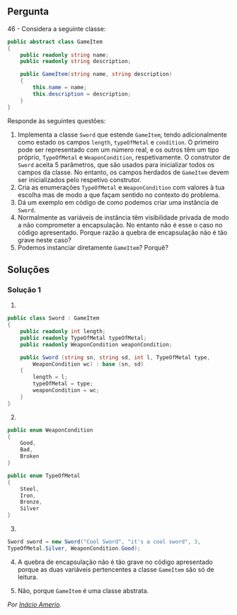 ## Pergunta

46 - Considera a seguinte classe:

```cs
public abstract class GameItem
{
    public readonly string name;
    public readonly string description;

    public GameItem(string name, string description)
    {
        this.name = name;
        this.description = description;
    }
}
```

Responde às seguintes questões:

1. Implementa a classe `Sword` que estende `GameItem`, tendo adicionalmente
   como estado os campos `length`, `typeOfMetal` e `condition`. O primeiro
   pode ser representado com um número real, e os outros têm um tipo próprio,
   `TypeOfMetal` e `WeaponCondition`, respetivamente. O construtor de `Sword`
   aceita 5 parâmetros, que são usados para inicializar todos os campos da
   classe. No entanto, os campos herdados de `GameItem` devem ser
   inicializados pelo respetivo construtor.
2. Cria as enumerações `TypeOfMetal` e `WeaponCondition` com valores à tua
   escolha mas de modo a que façam sentido no contexto do problema.
3. Dá um exemplo em código de como podemos criar uma instância de `Sword`.
4. Normalmente as variáveis de instância têm visibilidade privada de modo a
   não comprometer a encapsulação. No entanto não é esse o caso no código
   apresentado. Porque razão a quebra de encapsulação não é tão grave neste
   caso?
5. Podemos instanciar diretamente `GameItem`? Porquê?

## Soluções

### Solução 1

1.
```cs
public class Sword : GameItem
{
    public readonly int length;
    public readonly TypeOfMetal typeOfMetal;
    public readonly WeaponCondition weaponCondition;

    public Sword (string sn, string sd, int l, TypeOfMetal type,
        WeaponCondition wc) : base (sn, sd)
    {
        length = l;
        typeOfMetal = type;
        weaponCondition = wc;
    }
}
```

2.
```cs
public enum WeaponCondition
{
    Good,
    Bad,
    Broken
}

public enum TypeOfMetal
{
    Steel,
    Iron,
    Bronze,
    Silver
}
```

3.
```cs
Sword sword = new Sword("Cool Sword", "it's a cool sword", 3,
TypeOfMetal.Silver, WeaponCondition.Good);
```

4. A quebra de encapsulação não é tão grave no código apresentado porque as
duas variáveis pertencentes a classe `GameItem` são só de leitura.

5. Não, porque `GameItem` é uma classe abstrata.

*Por [Inácio Amerio](https://github.com/FPTheFluffyPawed).*